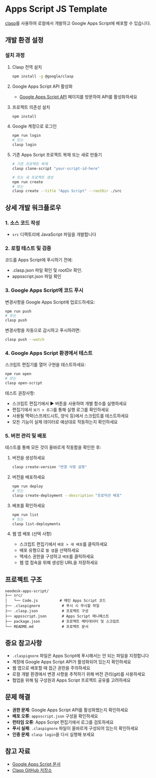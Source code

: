 # Apps Script JS Template

[clasp](https://github.com/google/clasp)를 사용하여 로컬에서 개발하고 Google Apps Script에 배포할 수 있습니다.

## 개발 환경 설정

### 설치 과정

1. Clasp 전역 설치

   ```bash
   npm install -g @google/clasp
   ```

2. Google Apps Script API 활성화
   - [Google Apps Script API](https://script.google.com/home/usersettings) 페이지를 방문하여 API를 활성화하세요

3. 프로젝트 의존성 설치

   ```bash
   npm install
   ```

4. Google 계정으로 로그인

   ```bash
   npm run login
   # 또는
   clasp login
   ```

5. 기존 Apps Script 프로젝트 복제 또는 새로 만들기

   ```bash
   # 기존 프로젝트 복제
   clasp clone-script "your-script-id-here"
   
   # 또는 새 프로젝트 생성
   npm run create
   # 또는
   clasp create --title "Apps Script" --rootDir ./src
   ```

## 상세 개발 워크플로우

### 1. 소스 코드 작성

- `src` 디렉토리에 JavaScript 파일을 개발합니다

### 2. 로컬 테스트 및 검증

코드를 Apps Script에 푸시하기 전에:

- .clasp.json 파일 확인 및 rootDir 확인.
- appsscript.json 파일 확인

### 3. Google Apps Script에 코드 푸시

변경사항을 Google Apps Script에 업로드하세요:

```bash
npm run push
# 또는
clasp push
```

변경사항을 자동으로 감시하고 푸시하려면:

```bash
clasp push --watch
```

### 4. Google Apps Script 환경에서 테스트

스크립트 편집기를 열어 구현을 테스트하세요:

```bash
npm run open
# 또는
clasp open-script
```

테스트 권장사항:

- 스크립트 편집기에서 ▶️ 버튼을 사용하여 개별 함수를 실행하세요
- 편집기에서 `보기 > 로그`를 통해 실행 로그를 확인하세요
- 사용될 맥락(스프레드시트, 양식 등)에서 스크립트를 테스트하세요
- 모든 기능이 실제 데이터로 예상대로 작동하는지 확인하세요

### 5. 버전 관리 및 배포

테스트를 통해 모든 것이 올바르게 작동함을 확인한 후:

1. 버전을 생성하세요

   ```bash
   clasp create-version "변경 사항 설명"
   ```

2. 버전을 배포하세요

   ```bash
   npm run deploy
   # 또는
   clasp create-deployment --description "프로덕션 배포"
   ```

3. 배포를 확인하세요

   ```bash
   npm run list
   # 또는
   clasp list-deployments
   ```

4. 웹 앱 배포 (선택 사항)
   - 스크립트 편집기에서 `배포 > 새 배포`를 클릭하세요
   - 배포 유형으로 `웹 앱`을 선택하세요
   - 액세스 권한을 구성하고 `배포`를 클릭하세요
   - 웹 앱 접속을 위해 생성된 URL을 저장하세요

## 프로젝트 구조

```shell
neodesk-apps-script/
├── src/
│   └── Code.js          # 메인 Apps Script 코드
├── .claspignore          # 푸시 시 무시할 파일
├── .clasp.json           # 프로젝트 구성
├── appsscript.json       # Apps Script 매니페스트
├── package.json          # 프로젝트 메타데이터 및 스크립트
└── README.md             # 프로젝트 문서
```

## 중요 참고사항

- `.claspignore` 파일은 Apps Script에 푸시해서는 안 되는 파일을 지정합니다
- 계정에 Google Apps Script API가 활성화되어 있는지 확인하세요
- 웹 앱으로 배포할 때 접근 권한을 주의하세요
- 로컬 개발 환경에서 변경 사항을 추적하기 위해 버전 관리(git)를 사용하세요
- 협업을 위해 팀 구성원과 Apps Script 프로젝트 공유를 고려하세요

## 문제 해결

- **권한 문제**: Google Apps Script API를 활성화했는지 확인하세요
- **배포 오류**: `appsscript.json` 구성을 확인하세요
- **런타임 오류**: Apps Script 편집기에서 로그를 검토하세요
- **푸시 실패**: `.claspignore` 파일이 올바르게 구성되어 있는지 확인하세요
- **인증 문제**: `clasp login`을 다시 실행해 보세요

## 참고 자료

- [Google Apps Script 문서](https://developers.google.com/apps-script)
- [Clasp GitHub 저장소](https://github.com/google/clasp)
